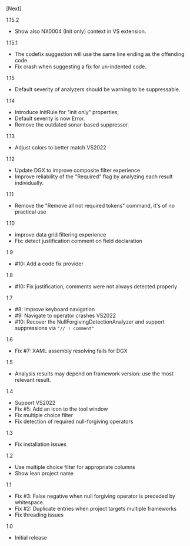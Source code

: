 [Next]

1.15.2
- Show also NX0004 (Init only) context in VS extension.

1.15.1
- The codefix suggestion will use the same line ending as the offending code.
- Fix crash when suggesting a fix for un-indented code.

1.15
- Default severity of analyzers should be warning to be suppressable.

1.14
- Introduce InitRule for "init only" properties; 
- Default severity is now Error.
- Remove the outdated sonar-based suppressor.

1.13
- Adjust colors to better match VS2022

1.12
- Update DGX to improve composite filter experience
- Improve reliability of the "Required" flag by analyzing each result individually.

1.11
- Remove the "Remove all not required tokens" command, it's of no practical use 

1.10
- improve data grid filtering experience
- Fix: detect justification comment on field declaration

1.9
- #10: Add a code fix provider

1.8
- #10: Fix justification, comments were not always detected properly

1.7
- #8: Improve keyboard navigation
- #9: Navigate to operator crashes VS2022
- #10: Recover the NullForgivingDetectionAnalyzer and support suppressions via `"// ! comment"`

1.6
- Fix #7: XAML assembly resolving fails for DGX

1.5
- Analysis results may depend on framework version: use the most relevant result.

1.4
- Support VS2022
- Fix #5: Add an icon to the tool window
- Fix multiple choice filter
- Fix detection of required null-forgiving operators

1.3
- Fix installation issues

1.2
- Use multiple choice filter for appropriate columns
- Show lean project name

1.1
- Fix #3: False negative when null forgiving operator is preceded by whitespace.
- Fix #2: Duplicate entries when project targets multiple frameworks
- Fix threading issues

1.0
- Initial release